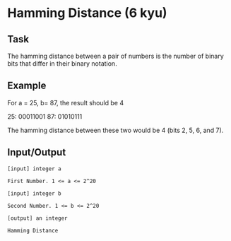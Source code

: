 # Hamming Distance (6 kyu)

## Task

The hamming distance between a pair of numbers is the number of binary bits 
that differ in their binary notation. 

## Example 

For a = 25, b= 87, the result should be 4

25: 00011001
87: 01010111

The hamming distance between these two would be 4 (bits 2, 5, 6, and 7). 

## Input/Output

    [input] integer a

    First Number. 1 <= a <= 2^20

    [input] integer b

    Second Number. 1 <= b <= 2^20

    [output] an integer

    Hamming Distance
